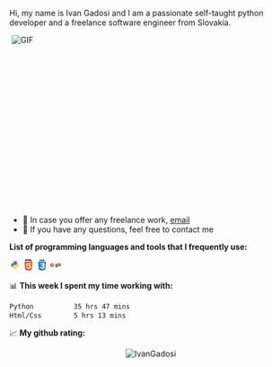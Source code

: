 Hi, my name is Ivan Gadosi and I am a passionate self-taught python developer and a freelance software engineer from Slovakia.


<img align="right" alt="GIF" src="https://github.com/abhisheknaiidu/abhisheknaiidu/blob/master/code.gif?raw=true" width="500" height="320" />
  
- 💼 In case you offer any freelance work, [email](mailto:ivan.gadosi@gmail.com)
- 💬 If you have any questions, feel free to contact me

**List of programming languages and tools that I frequently use:**  

<code><img height="20" src="https://raw.githubusercontent.com/github/explore/80688e429a7d4ef2fca1e82350fe8e3517d3494d/topics/python/python.png"></code>
<code><img height="20" src="https://raw.githubusercontent.com/github/explore/80688e429a7d4ef2fca1e82350fe8e3517d3494d/topics/html/html.png"></code>
<code><img height="20" src="https://raw.githubusercontent.com/github/explore/80688e429a7d4ef2fca1e82350fe8e3517d3494d/topics/css/css.png"></code>
<code><img height="20" src="https://raw.githubusercontent.com/github/explore/80688e429a7d4ef2fca1e82350fe8e3517d3494d/topics/git/git.png"></code>

📊 **This week I spent my time working with:**
```text
Python          35 hrs 47 mins
Html/Css        5 hrs 13 mins  
```

📈 **My github rating:**
<p align="center"> <img src="https://github-readme-stats.vercel.app/api?username=IvanGadosi&show_icons=true&theme=gotham" alt="IvanGadosi" />
